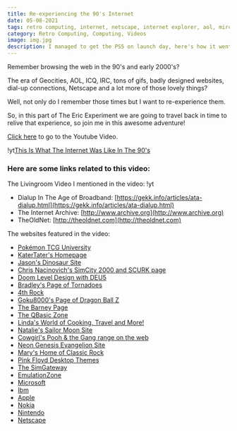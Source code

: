 ```yaml
---
title: Re-experiencing the 90's Internet
date: 05-08-2021
tags: retro computing, internet, netscape, internet explorer, aol, mirc, dial-up, geocities, web 1.0
category: Retro Computing, Computing, Videos
image: img.jpg
description: I managed to get the PS5 on launch day, here's how it went.
---
```


Remember browsing the web in the 90's and early 2000's?

The era of Geocities, AOL, ICQ, IRC, tons of gifs, badly designed websites, dial-up connections, Netscape and a lot more of those lovely things?

Well, not only do I remember those times but I want to re-experience them.

So, in this part of The Eric Experiment we are going to travel back in time to relive that experience, so join me in this awesome adventure!

[Click here](https://www.youtube.com/watch?v=HnKV2belxgs) to go to the Youtube Video.

!yt[This Is What The Internet Was Like In The 90's](https://www.youtube.com/watch?v=HnKV2belxgs)

### Here are some links related to this video:

The Livingroom Video I mentioned in the video:
!yt[](https://www.youtube.com/watch?v=T6I3qv1kka8)

- Dialup In The Age of Broadband: [https://gekk.info/articles/ata-dialup.html](https://gekk.info/articles/ata-dialup.html)
- The Internet Archive: [http://www.archive.org](http://www.archive.org)
- TheOldNet: [http://theoldnet.com](http://theoldnet.com)

The websites featured in the video:

- [Pokémon TCG University](https://theoldnet.com/get?url=angelfire.com%2Fwi%2Fpokemontcg&year=1998&scripts=false&decode=false)
- [KaterTater's Homepage](https://theoldnet.com/get?url=geocities.com%2FSouthBeach%2FPointe%2F6765&year=1998&scripts=false&decode=false)
- [Jason's Dinosaur Site](https://theoldnet.com/get?url=members.aol.com%2FErmine&year=1998&scripts=false&decode=false)
- [Chris Nacinovich's SimCity 2000 and SCURK page](https://theoldnet.com/get?url=geocities.com%2FTimesSquare%2FCorner%2F1696&year=1998&scripts=false&decode=false)
- [Doom Level Design with DEU5](https://theoldnet.com/get?url=geocities.com%2Fhollywood%2F2979&year=1998&scripts=false&decode=false)
- [Bradley's Page of Tornadoes](https://theoldnet.com/get?url=http%3A%2F%2Fgeocities.com%2FHeartland%2F9690&year=1998&scripts=false&decode=false)
- [4th Rock](https://theoldnet.com/get?url=geocities.com%2FArea51%2F1003&year=1998&scripts=false&decode=false)
- [Goku8000's Page of Dragon Ball Z](https://theoldnet.com/get?url=geocities.com%2FTokyo%2FDojo%2F6278&year=1998&scripts=false&decode=false)
- [The Barney Page](https://theoldnet.com/get?url=http%3A%2F%2Fgeocities.com%2FSiliconValley%2FHorizon%2F2590&year=1998&scripts=false&decode=false)
- [The QBasic Zone](https://theoldnet.com/get?url=geocities.com%2FSiliconValley%2F8191&year=1996&scripts=false&decode=false)
- [Linda's World of Cooking, Travel and More!](https://theoldnet.com/get?url=geocities.com%2FNapaValley%2F1442&year=1998&scripts=false&decode=false)
- [Natalie's Sailor Moon Site](https://theoldnet.com/get?url=geocities.com%2FSoHo%2FStudios%2F7332&year=1998&scripts=false&decode=false)
- [Cowgirl's Pooh & the Gang range on the web](https://theoldnet.com/get?url=http%3A%2F%2Fgeocities.com%2FAthens%2F1813&year=1998&scripts=false&decode=false)
- [Neon Genesis Evangelion Site](https://theoldnet.com/get?url=http%3A%2F%2Fgeocities.com%2FTokyo%2FTowers%2F1712&year=1998&scripts=false&decode=false)
- [Mary's Home of Classic Rock](https://theoldnet.com/get?url=geocities.com%2FSunsetStrip%2FArena%2F4996&year=1998&scripts=false&decode=false)
- [Pink Floyd Desktop Themes](https://theoldnet.com/get?url=members.aol.com%2FPINKD0TC0M%2Fpfdesktop&year=1998&scripts=false&decode=false)
- [The SimGateway](https://theoldnet.com/get?url=http%3A%2F%2Fsim.gamestats.com%2F&year=1998&scripts=false&decode=false)
- [EmulationZone](https://theoldnet.com/get?url=http%3A%2F%2Femulationzone.org%2F&year=1998&scripts=false&decode=false)
- [Microsoft](https://theoldnet.com/get?url=microsoft.com&year=1998&scripts=false&decode=false)
- [Ibm](https://theoldnet.com/get?url=ibm.com&year=1998&scripts=false&decode=false)
- [Apple](https://web.archive.org/web/19980509035420/http://www.apple.com:80/)
- [Nokia](https://web.archive.org/web/19980206080046/http://www.nokia.com/)
- [Nintendo](https://web.archive.org/web/19980610043107/http://www.nintendo.com:80/home/index.html)
- [Netscape](https://theoldnet.com/get?url=home.netscape.com&year=1998&scripts=false&decode=false)
